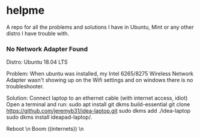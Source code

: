 # helpme
A repo for all the problems and solutions I have in Ubuntu, Mint or any other distro I have trouble with.


### No Network Adapter Found

Distro: Ubuntu 18.04 LTS

Problem: When ubuntu was installed, my Intel 6265/8275 Wireless Network Adapter wasn't showing up
on the Wifi settings and on windows there is no troubleshooter. 

Solution: 
Connect laptop to an ethernet cable (with internet access, idiot) <br/>
Open a terminal and run:
    sudo apt install git dkms build-essential
    git clone https://github.com/jeremyb31/idea-laptop.git
    sudo dkms add ./idea-laptop
    sudo dkms install ideapad-laptop/*.*

Reboot \n
Boom ((internets)) \n
